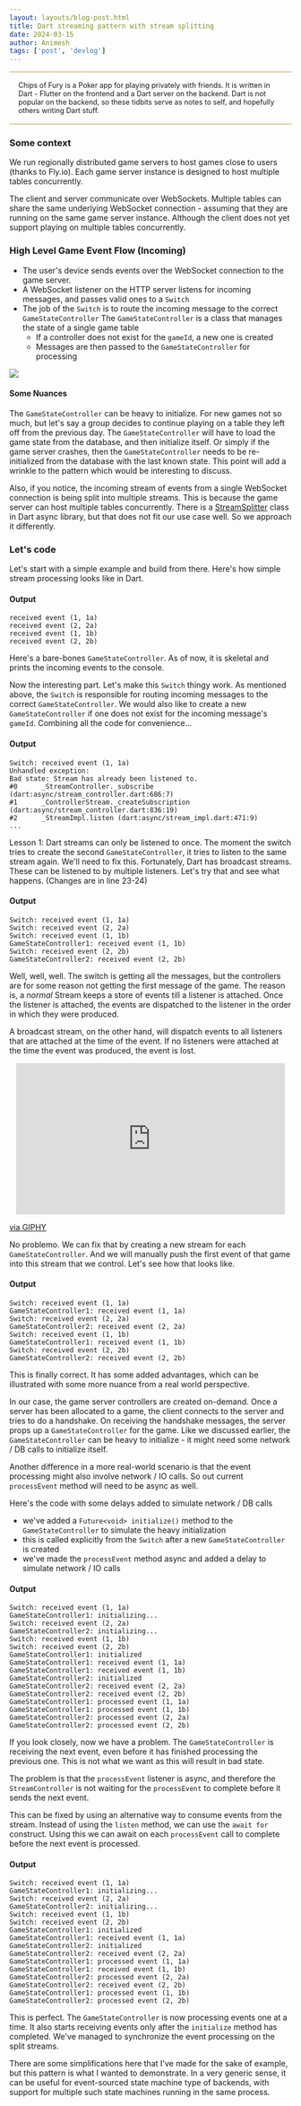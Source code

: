 ```yaml
---
layout: layouts/blog-post.html
title: Dart streaming pattern with stream splitting 
date: 2024-03-15
author: Animesh
tags: ['post', 'devlog']
---
```

<style>
/* center iframes horizontally */
iframe {
  display: block;
  margin-left: auto;
  margin-right: auto;
}
</style>
<div style="padding: 16px; font-size: .9em; border-top: #be9a4e solid 1px; border-bottom: #be9a4e solid 1px">
Chips of Fury is a Poker app for playing privately with friends. It is written in Dart - Flutter on the
frontend and a Dart server on the backend. Dart is not popular on the backend, so these tidbits serve as 
notes to self, and hopefully others writing Dart stuff.
</div>

### Some context

We run regionally distributed game servers to host games close to users (thanks to Fly.io). 
Each game server instance is designed to host multiple tables concurrently.

The client and server communicate over WebSockets. Multiple tables can share the same underlying WebSocket connection - 
assuming that they are running on the same game server instance. Although the client does not yet support playing
on multiple tables concurrently.

### High Level Game Event Flow (Incoming)

- The user's device sends events over the WebSocket connection to the game server.
- A WebSocket listener on the HTTP server listens for incoming messages, and passes valid ones to a `Switch`
- The job of the `Switch` is to route the incoming message to the correct `GameStateController`
  The `GameStateController` is a class that manages the state of a single game table 
  - If a controller does not exist for the `gameId`, a new one is created
  - Messages are then passed to the `GameStateController` for processing 

<img src="/images/data-streams/game_state_controller.png" class="post_image"/>

#### Some Nuances

The `GameStateController` can be heavy to initialize. For new games not so much, but let's say a group decides to 
continue playing on a table they left off from the previous day. The `GameStateController` will have to load the
game state from the database, and then initialize itself. Or simply if the game server crashes, then the `GameStateController`
needs to be re-initialized from the database with the last known state. This point will add a wrinkle to the pattern
which would be interesting to discuss.

Also, if you notice, the incoming stream of events from a single WebSocket connection is being split into multiple
streams. This is because the game server can host multiple tables concurrently. There is a 
[StreamSplitter](https://api.flutter.dev/flutter/async/StreamSplitter-class.html) class in Dart async library, but
that does not fit our use case well. So we approach it differently.

### Let's code

Let's start with a simple example and build from there. Here's how simple stream processing looks like in Dart.

<script src="https://gist.github.com/animeshjain/daf1f2c2193aee46b5ca991fc3300571.js"></script>

#### Output
```
received event (1, 1a)
received event (2, 2a)
received event (1, 1b)
received event (2, 2b)
```

Here's a bare-bones `GameStateController`. As of now, it is skeletal and prints the incoming events to the console.

<script src="https://gist.github.com/animeshjain/6d4d2a71a0f2687e5b329de62f3550fb.js"></script>

Now the interesting part. Let's make this `Switch` thingy work. As mentioned above, the `Switch` is responsible for routing
incoming messages to the correct `GameStateController`. We would also like to create a new `GameStateController` if one 
does not exist for the incoming message's `gameId`. Combining all the code for convenience...

<script src="https://gist.github.com/animeshjain/5ccc2ebc9ae320b9e4ceddecc6e51814.js"></script>

#### Output

```
Switch: received event (1, 1a)
Unhandled exception:
Bad state: Stream has already been listened to.
#0      _StreamController._subscribe (dart:async/stream_controller.dart:686:7)
#1      _ControllerStream._createSubscription (dart:async/stream_controller.dart:836:19)
#2      _StreamImpl.listen (dart:async/stream_impl.dart:471:9)
...
```

Lesson 1: Dart streams can only be listened to once. The moment the switch tries to create the second `GameStateController`, 
it tries to listen to the same stream again. We'll need to fix this. Fortunately, Dart has broadcast streams. These can be
listened to by multiple listeners. Let's try that and see what happens. (Changes are in line 23-24)

<script src="https://gist.github.com/animeshjain/2f42a525385f1a97b043ec29ea6ece53.js"></script>

#### Output

```
Switch: received event (1, 1a)
Switch: received event (2, 2a)
Switch: received event (1, 1b)
GameStateController1: received event (1, 1b)
Switch: received event (2, 2b)
GameStateController2: received event (2, 2b)
```

Well, well, well. The switch is getting all the messages, but the controllers are for some reason not getting the first message
of the game. The reason is, a _normal_ Stream keeps a store of events till a listener is attached. Once the listener is attached,
the events are dispatched to the listener in the order in which they were produced.

A broadcast stream, on the other hand, will dispatch events to all listeners that are attached at the time of the event. If no 
listeners were attached at the time the event was produced, the event is lost.

<iframe src="https://giphy.com/embed/AgiLrrdcs75ujfnhg2" width="480" height="270" frameBorder="0" class="giphy-embed" allowFullScreen></iframe><p class="image_caption"><a href="https://giphy.com/gifs/darksideofthering-dark-side-of-the-ring-kanyon-chris-AgiLrrdcs75ujfnhg2">via GIPHY</a></p>

No problemo. We can fix that by creating a new stream for each `GameStateController`. And we will manually push the first event
of that game into this stream that we control. Let's see how that looks like.

<script src="https://gist.github.com/animeshjain/af377086cc83e613dbb2f5a10e29cd5d.js"></script>

#### Output

```
Switch: received event (1, 1a)
GameStateController1: received event (1, 1a)
Switch: received event (2, 2a)
GameStateController2: received event (2, 2a)
Switch: received event (1, 1b)
GameStateController1: received event (1, 1b)
Switch: received event (2, 2b)
GameStateController2: received event (2, 2b)
```

This is finally correct. It has some added advantages, which can be illustrated with some more nuance from a real 
world perspective. 

In our case, the game server controllers are created on-demand. Once a server has been allocated to a game, the client
connects to the server and tries to do a handshake. On receiving the handshake messages, the server props up a 
`GameStateController` for the game. Like we discussed earlier, the `GameStateController` can be heavy to initialize - 
it might need some network / DB calls to initialize itself.

Another difference in a more real-world scenario is that the event processing might also involve network / IO calls.
So out current `processEvent` method will need to be async as well.

Here's the code with some delays added to simulate network / DB calls
- we've added a `Future<void> initialize()` method to the `GameStateController` to simulate the heavy initialization
- this is called explicitly from the `Switch` after a new `GameStateController` is created
- we've made the `processEvent` method async and added a delay to simulate network / IO calls

<script src="https://gist.github.com/animeshjain/cd3fde066e4f89d7c85eeab32d6b7287.js"></script>

#### Output

```
Switch: received event (1, 1a)
GameStateController1: initializing...
Switch: received event (2, 2a)
GameStateController2: initializing...
Switch: received event (1, 1b)
Switch: received event (2, 2b)
GameStateController1: initialized
GameStateController1: received event (1, 1a)
GameStateController1: received event (1, 1b)
GameStateController2: initialized
GameStateController2: received event (2, 2a)
GameStateController2: received event (2, 2b)
GameStateController1: processed event (1, 1a)
GameStateController1: processed event (1, 1b)
GameStateController2: processed event (2, 2a)
GameStateController2: processed event (2, 2b)
```

If you look closely, now we have a problem. The `GameStateController` is receiving the next event, even before it has finished
processing the previous one. This is not what we want as this will result in bad state.

The problem is that the `processEvent` listener is async, and therefore the `StreamController` is not waiting for the
`processEvent` to complete before it sends the next event. 

This can be fixed by using an alternative way to consume events from the stream. Instead of using the `listen` method, we can
use the `await for` construct. Using this we can await on each `processEvent` call to complete before the next event is 
processed.

<script src="https://gist.github.com/animeshjain/bcb222531b36d159d4611c4ef63cee5f.js"></script>

#### Output

```
Switch: received event (1, 1a)
GameStateController1: initializing...
Switch: received event (2, 2a)
GameStateController2: initializing...
Switch: received event (1, 1b)
Switch: received event (2, 2b)
GameStateController1: initialized
GameStateController1: received event (1, 1a)
GameStateController2: initialized
GameStateController2: received event (2, 2a)
GameStateController1: processed event (1, 1a)
GameStateController1: received event (1, 1b)
GameStateController2: processed event (2, 2a)
GameStateController2: received event (2, 2b)
GameStateController1: processed event (1, 1b)
GameStateController2: processed event (2, 2b)
```

This is perfect. The `GameStateController` is now processing events one at a time. It also starts receiving events only after
the `initialize` method has completed. We've managed to synchronize the event processing on the split streams.

There are some simplifications here that I've made for the sake of example, but this pattern is what I wanted to demonstrate.
In a very generic sense, it can be useful for event-sourced state machine type of backends, with support for multiple such
state machines running in the same process.
